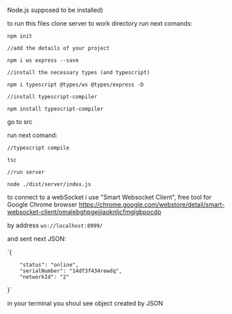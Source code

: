 Node.js supposed to be installed)

to run this files clone server to work directory
run next comands:

`npm init`

`//add the details of your project`

`npm i ws express --save`

`//install the necessary types (and typescript)`

`npm i typescript @types/ws @types/express -D`

`//install typescript-compiler`

`npm install typescript-compiler`


go to src

run next comand:

`//typescript compile`

`tsc`

`//run server`

`node ./dist/server/index.js`


to connect to a webSocket i use "Smart Websocket Client", free tool for Google Chrome browser
https://chrome.google.com/webstore/detail/smart-websocket-client/omalebghpgejjiaoknljcfmglgbpocdp

by address `ws://localhost:8999/`

and sent next JSON:

`{
    
        "status": "online",
        "serialNumber": "14df3f434rewdq",
        "networkId": "2"
  
}`

in your terminal you shoul see object created by JSON
